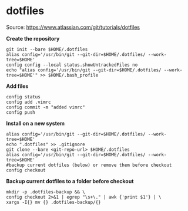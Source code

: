 # dotfiles

Source: https://www.atlassian.com/git/tutorials/dotfiles

**Create the repository**
```
git init --bare $HOME/.dotfiles
alias config='/usr/bin/git --git-dir=$HOME/.dotfiles/ --work-tree=$HOME'
config config --local status.showUntrackedFiles no
echo "alias config='/usr/bin/git --git-dir=$HOME/.dotfiles/ --work-tree=$HOME'" >> $HOME/.bash_profile
```
**Add files**
```
config status
config add .vimrc
config commit -m "added vimrc"
config push
```
**Install on a new system**
```
alias config='/usr/bin/git --git-dir=$HOME/.dotfiles/ --work-tree=$HOME'
echo ".dotfiles" >> .gitignore
git clone --bare <git-repo-url> $HOME/.dotfiles
alias config='/usr/bin/git --git-dir=$HOME/.dotfiles/ --work-tree=$HOME'
#backup current dotfiles (below) or remove them before checkout
config checkout  
```

**Backup current dotfiles to a folder before checkout**
```
mkdir -p .dotfiles-backup && \
config checkout 2>&1 | egrep "\s+\." | awk {'print $1'} | \
xargs -I{} mv {} .dotfiles-backup/{}
```
